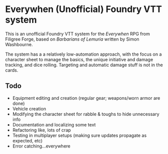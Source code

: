 # Everywhen (Unofficial) Foundry VTT system

This is an unofficial Foundry VTT system for the *Everywhen* RPG from Filigree Forge, based on *Barbarians of Lemuria* written by Simon Washbourne.

The system has a a relatively low-automation approach, with the focus on a character sheet to manage the basics, the unique initiative and damage tracking, and dice rolling. Targeting and automatic damage stuff is not in the cards.

## Todo

* Equipment editing and creation (regular gear; weapons/worn armor are done)
* Vehicle creation
* Modifying the character sheet for rabble & toughs to hide unnecessary info
* Documentation and localizing some text
* Refactoring like, lots of crap
* Testing in multiplayer setups (making sure updates propagate as expected, etc)
* Error catching...everywhere